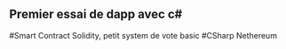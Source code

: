  ## Premier essai de dapp avec c#
 #Smart Contract
Solidity, petit system de vote basic
 #CSharp
Nethereum
